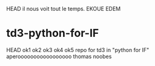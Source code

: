 HEAD
il nous voit tout le temps. EKOUE EDEM  
# td3-python-for-IF
HEAD
ok1
ok2
ok3
ok4
ok5
repo for td3 in "python for IF"
aperooooooooooooooooo thomas noobes
